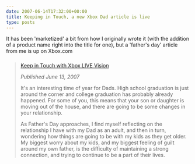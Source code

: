 ```yaml
---
date: 2007-06-14T17:32:00+00:00
title: Keeping in Touch, a new Xbox Dad article is live
type: posts
---
```

It has been 'marketized' a bit from how I originally wrote it (with the addition of a product name right into the title for one), but a 'father's day' article from me is up on Xbox.com

> ###
>
> [Keep in Touch with Xbox LIVE Vision](https://www.xbox.com/en-US/community/personality/xboxdad/2007/0613-keepintouch.htm)
>
> _Published June 13, 2007_
>
> It's an interesting time of year for Dads. High school graduation is just around the corner and college graduation has probably already happened. For some of you, this means that your son or daughter is moving out of the house, and there are going to be some changes in your relationship.
>
> As Father's Day approaches, I find myself reflecting on the relationship I have with my Dad as an adult, and then in turn, wondering how things are going to be with my kids as they get older. My biggest worry about my kids, and my biggest feeling of guilt around my own father, is the difficulty of maintaining a strong connection, and trying to continue to be a part of their lives.
